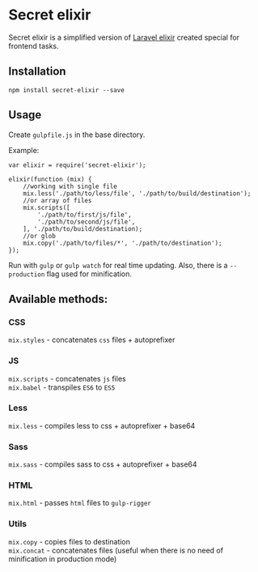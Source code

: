 # Secret elixir

Secret elixir is a simplified version of [Laravel elixir] created special for frontend tasks.

## Installation

```
npm install secret-elixir --save
```

## Usage

Create `gulpfile.js` in the base directory.

Example:
```
var elixir = require('secret-elixir');

elixir(function (mix) {
    //working with single file
    mix.less('./path/to/less/file', './path/to/build/destination');
    //or array of files
    mix.scripts([
        './path/to/first/js/file',
        './path/to/second/js/file',
    ], './path/to/build/destination);
    //or glob
    mix.copy('./path/to/files/*', './path/to/destination');
});
```
Run with `gulp` or `gulp watch` for real time updating.
Also, there is a `--production` flag used for minification.

## Available methods:

### CSS
`mix.styles` - concatenates `css` files + autoprefixer

### JS
`mix.scripts` - concatenates `js` files  
`mix.babel` - transpiles `ES6` to `ES5`

### Less
`mix.less` - compiles less to css + autoprefixer + base64

### Sass
`mix.sass` - compiles sass to css + autoprefixer + base64

### HTML
`mix.html` - passes `html` files to `gulp-rigger`

### Utils
`mix.copy` - copies files to destination  
`mix.concat` - concatenates files (useful when there is no need of minification in production mode)

[Laravel elixir]: <https://github.com/laravel/elixir>
